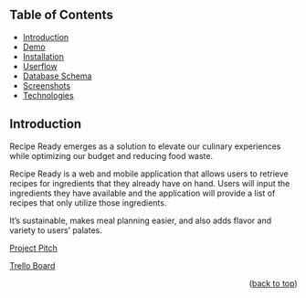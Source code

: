 

<!-- TABLE OF CONTENTS -->
## Table of Contents

  <ul>
        <li><a href="#introduction">Introduction</a></li>
        <li><a href="#demo">Demo</a></li>
     <li><a href="#installation">Installation</a></li>
    <li><a href="#userflow">Userflow</a></li>
    <li><a href="#databaseschema">Database Schema</a></li>
    <li><a href="#screenshows">Screenshots</a></li>
    <li><a href="#technologies">Technologies</a></li>
  </ul>





<!-- ABOUT THE PROJECT -->
## Introduction

Recipe Ready emerges as a solution to elevate our culinary experiences while optimizing our budget and reducing food waste. 

Recipe Ready is a web and mobile application that allows users to retrieve recipes for ingredients that they already have on hand. Users will input the ingredients they have available and the application will provide a list of recipes that only utilize those ingredients. 

It’s sustainable, makes meal planning easier, and also adds flavor and variety to users’ palates.

<a href="https://docs.google.com/document/d/1wFKnWAXBBVqJxP0MoIPc7liZFoHLlCHxacyjPPRrnW8/edit#heading=h.daj2np8nldpz" target=”_blank”>Project Pitch</a>

<a href="https://trello.com/b/kChiDk7N/recipe-ready" target=”_blank”>Trello Board</a>



<p align="right">(<a href="#readme-top">back to top</a>)</p>



